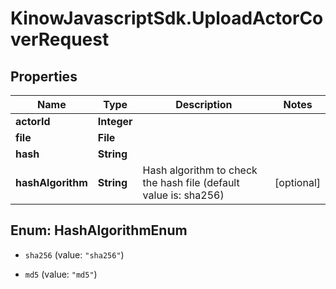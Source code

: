 # KinowJavascriptSdk.UploadActorCoverRequest

## Properties
Name | Type | Description | Notes
------------ | ------------- | ------------- | -------------
**actorId** | **Integer** |  | 
**file** | **File** |  | 
**hash** | **String** |  | 
**hashAlgorithm** | **String** | Hash algorithm to check the hash file (default value is: sha256) | [optional] 


<a name="HashAlgorithmEnum"></a>
## Enum: HashAlgorithmEnum


* `sha256` (value: `"sha256"`)

* `md5` (value: `"md5"`)




